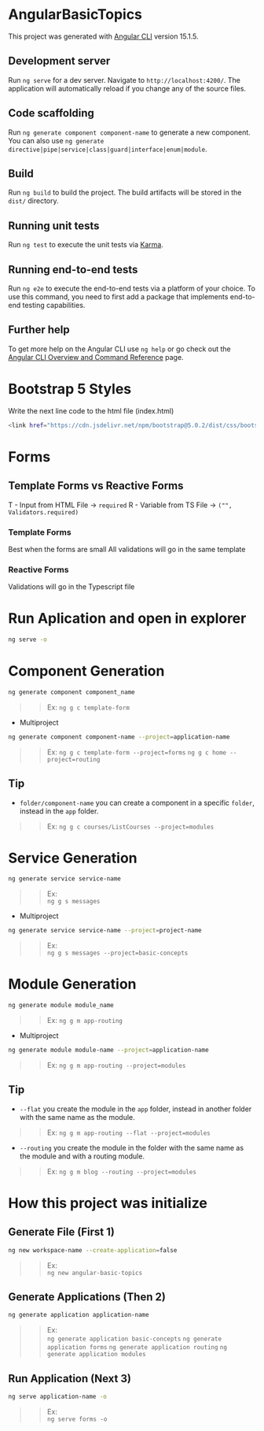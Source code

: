 # AngularBasicTopics

This project was generated with [Angular CLI](https://github.com/angular/angular-cli) version 15.1.5.

## Development server

Run `ng serve` for a dev server. Navigate to `http://localhost:4200/`. The application will automatically reload if you change any of the source files.

## Code scaffolding

Run `ng generate component component-name` to generate a new component. You can also use `ng generate directive|pipe|service|class|guard|interface|enum|module`.

## Build

Run `ng build` to build the project. The build artifacts will be stored in the `dist/` directory.

## Running unit tests

Run `ng test` to execute the unit tests via [Karma](https://karma-runner.github.io).

## Running end-to-end tests

Run `ng e2e` to execute the end-to-end tests via a platform of your choice. To use this command, you need to first add a package that implements end-to-end testing capabilities.

## Further help

To get more help on the Angular CLI use `ng help` or go check out the [Angular CLI Overview and Command Reference](https://angular.io/cli) page.


# Bootstrap 5 Styles
Write the next line code to the html file (index.html)
```bash
<link href="https://cdn.jsdelivr.net/npm/bootstrap@5.0.2/dist/css/bootstrap.min.css" rel="stylesheet" integrity="sha384-EVSTQN3/azprG1Anm3QDgpJLIm9Nao0Yz1ztcQTwFspd3yD65VohhpuuCOmLASjC" crossorigin="anonymous">
```

# Forms

## Template Forms vs Reactive Forms

T - Input from HTML File -> `required`
R - Variable from TS File -> `("", Validators.required)`

### Template Forms
Best when the forms are small
All validations will go in the same template

### Reactive Forms
Validations will go in the Typescript file

# Run Aplication and open in explorer
```bash
ng serve -o
```

# Component Generation
```bash
ng generate component component_name
```
>>Ex: 
`ng g c template-form`

* Multiproject
```bash
ng generate component component-name --project=application-name
```
>>Ex: 
`ng g c template-form --project=forms`
`ng g c home --project=routing`

## **Tip** 

* `folder/component-name` you can create a component in a specific `folder`, instead in the `app` folder.
>>Ex:
`ng g c courses/ListCourses --project=modules`


# Service Generation
```bash
ng generate service service-name
```
>>Ex:  
`ng g s messages`

* Multiproject
```bash
ng generate service service-name --project=project-name
```
>>Ex:\
`ng g s messages --project=basic-concepts`


# Module Generation
```bash
ng generate module module_name
```
>>Ex: 
`ng g m app-routing`

* Multiproject
```bash
ng generate module module-name --project=application-name
```
>>Ex: 
`ng g m app-routing --project=modules`

## **Tip** 

* `--flat` you create the module in the `app` folder, instead in another folder with the same name as the module.
>>Ex:
`ng g m app-routing --flat --project=modules`

* `--routing` you create the module in the folder with the same name as the module and with a routing module.
>>Ex:
`ng g m blog --routing --project=modules`


# How this project was initialize

## Generate File (First 1)
```bash
ng new workspace-name --create-application=false
```
>>Ex:  
`ng new angular-basic-topics`

## Generate Applications (Then 2)
```bash
ng generate application application-name
```
>>Ex:  
`ng generate application basic-concepts`
`ng generate application forms`
`ng generate application routing`
`ng generate application modules`

## Run Application (Next 3)
```bash
ng serve application-name -o 
```
>>Ex:  
`ng serve forms -o`
